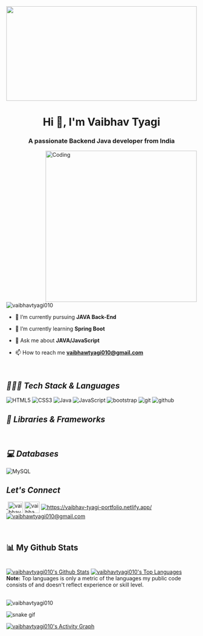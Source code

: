 
<img width="100%" height="250px" src="https://c.tenor.com/2fXbn6Xtt0UAAAAC/software-software-development.gif">

<h1 align="center">Hi 👋, I'm Vaibhav Tyagi</h1>
<h3 align="center">A passionate Backend Java developer from India</h3>

<img align="right" alt="Coding" width="400" src="https://tndigitalseva.in/assets/web/img/login-page.gif">

<p align="left"> <img src="https://komarev.com/ghpvc/?username=vaibhavtyagi010&label=Profile%20views&color=0e75b6&style=flat" alt="vaibhavtyagi010" /> </p>

- 🔭 I’m currently pursuing **JAVA Back-End**

- 🌱 I’m currently learning **Spring Boot**
 
- 💬 Ask me about **JAVA/JavaScript**

- 📫 How to reach me **vaibhawtyagi010@gmail.com**


<p align="left">
<br>
<!----------------------------------- Tech Stack Section ------------------------------------>

### <h2><i>👨🏻‍💻 Tech Stack & Languages</i></h2>
![HTML5](https://img.shields.io/badge/HTML5-E34F26?style=for-the-badge&logo=html5&logoColor=white)
![CSS3](https://img.shields.io/badge/CSS3-1572B6?style=for-the-badge&logo=css3&logoColor=white)
![Java](https://img.shields.io/badge/Java-ED8B00?style=for-the-badge&logo=java&logoColor=white)
![JavaScript](https://img.shields.io/badge/JavaScript-323330?style=for-the-badge&logo=javascript&logoColor=F7DF1E)
<img src="https://img.shields.io/badge/Bootstrap-563D7C?style=for-the-badge&logo=bootstrap&logoColor=white" alt="bootstrap" />
<img src="https://img.shields.io/badge/Git-f44d27?style=for-the-badge&logo=git&logoColor=white" alt="git" />
<img src="https://img.shields.io/badge/GitHub-100000?style=for-the-badge&logo=github&logoColor=white" alt="github" />



### <h2><i>🚀 Libraries & Frameworks</i></h2>
<a href="" target="blank"><img src="https://img.shields.io/static/v1?style=for-the-badge&message=Spring&color=852100&label=" alt=""/></a>
<a href="" target="blank"><img src="https://img.shields.io/static/v1?style=for-the-badge&message=SpringBoot&color=00d09c&label=" alt="" /></a>
<a href="" target="blank"><img src="https://img.shields.io/static/v1?style=for-the-badge&message=Hibernate&color=000030&label=" alt=""/></a>
<a href="" target="blank"><img src="https://img.shields.io/static/v1?style=for-the-badge&message=JDBC&color=400030&label=" alt=""/></a>
<a href="" target="blank"><img src="https://img.shields.io/static/v1?style=for-the-badge&message=Servlets&color=700030&label=" alt=""/></a>


### <h2><i>💻 Databases</i></h2>
![MySQL](https://img.shields.io/badge/MySQL-00000F?style=for-the-badge&logo=mysql&logoColor=white)

 
 
 
<!----------------------------------- Social Media Links Section ------------------------------------>

<h2><i>Let's Connect</i></h2>


<p align="left">
 
  <a href="https://www.linkedin.com/in/vaibhavtyagi010/">
        <img align="center" src="https://img.shields.io/badge/LinkedIn-0077B5?style=for-the-badge&logo=linkedin&logoColor=white" alt="" />
    </a>
 <a href="https://www.hackerrank.com/vaibhawtyagi010" target="blank"><img align="center" src="https://raw.githubusercontent.com/rahuldkjain/github-profile-readme-generator/master/src/images/icons/Social/hackerrank.svg" alt="vaibhavtyagi" height="30" width="40" /></a>
<a href="https://www.leetcode.com/vaibhawtyagi010" target="blank"><img align="center" src="https://raw.githubusercontent.com/rahuldkjain/github-profile-readme-generator/master/src/images/icons/Social/leet-code.svg" alt="vaibhawtyagi010" height="30" width="40" /></a>
    <a href="https://vaibhav-tyagi-portfolio.netlify.app/">
        <img align="center" src="https://img.shields.io/badge/Portfolio-18A303?style=for-the-badge&logo=ionic&logoColor=white" alt="https://vaibhav-tyagi-portfolio.netlify.app/" />
    </a>
    <a title="vaibhawtyagi010@gmail.com" href="mailto:vaibhawtyagi010@gmail.com">
        <img align="center" src="https://img.shields.io/badge/Gmail-D14836?style=for-the-badge&logo=gmail&logoColor=white" alt="vaibhawtyagi010@gmail.com" />
    </a>
 
</p>

<br>
</a> </p>


## 📊 My Github Stats
  <br/>
    <a href="https://github.com/vaibhavtyagi010/github-readme-stats"><img alt="vaibhavtyagi010's Github Stats" src="https://github-readme-stats.vercel.app/api?username=vaibhavtyagi010&show_icons=true&count_private=true&theme=react&hide_border=true&bg_color=0D1117" /></a>
  <a href="https://github.com/vaibhavtyagi010/github-readme-stats"><img alt="vaibhavtyagi010's Top Languages" src="https://github-readme-stats.vercel.app/api/top-langs/?username=vaibhavtyagi010&langs_count=8&count_private=true&layout=compact&theme=react&hide_border=true&bg_color=0D1117" /></a>
  <br/>
  <b>Note:</b> Top languages is only a metric of the languages my public code consists of and doesn't reflect experience or skill level.

<br/>
<br/>

<p><img align="center" src="https://github-readme-streak-stats.herokuapp.com/?user=vaibhavtyagi010&&theme=tokyonight" alt="vaibhavtyagi010" /></p>

![snake gif](https://github.com/vaibhavtyagi010/vaibhavtyagi010/blob/output/github-contribution-grid-snake.gif)

<a href="https://github.com/vaibhavtyagi010/github-readme-activity-graph"><img alt="vaibhavtyagi010's Activity Graph" src="https://activity-graph.herokuapp.com/graph?username=vaibhavtyagi010&bg_color=0D1117&color=5BCDEC&line=5BCDEC&point=FFFFFF&hide_border=true" /></a>
<br/>




